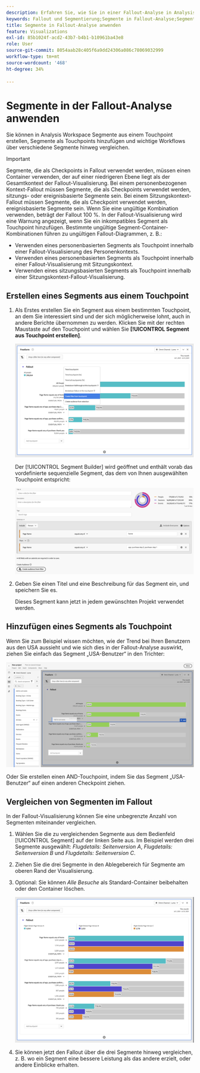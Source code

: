 ```yaml
---
description: Erfahren Sie, wie Sie in einer Fallout-Analyse in Analysis Workspace Segmente aus einem Touchpoint erstellen, Segmente als Touchpoint hinzufügen und wichtige Workflows über verschiedene Segmente hinweg vergleichen können.
keywords: Fallout und Segmentierung;Segmente in Fallout-Analyse;Segmente in Fallout vergleichen
title: Segmente in Fallout-Analyse anwenden
feature: Visualizations
exl-id: 85b1024f-acd2-43b7-b4b1-b10961ba43e8
role: User
source-git-commit: 8054aab28c405f6a9dd24306a086c78069032999
workflow-type: tm+mt
source-wordcount: '468'
ht-degree: 34%

---
```


# Segmente in der Fallout-Analyse anwenden

Sie können in Analysis Workspace Segmente aus einem Touchpoint erstellen, Segmente als Touchpoints hinzufügen und wichtige Workflows über verschiedene Segmente hinweg vergleichen.

>[!IMPORTANT]
>
>Segmente, die als Checkpoints in Fallout verwendet werden, müssen einen Container verwenden, der auf einer niedrigeren Ebene liegt als der Gesamtkontext der Fallout-Visualisierung. Bei einem personenbezogenen Kontext-Fallout müssen Segmente, die als Checkpoints verwendet werden, sitzungs- oder ereignisbasierte Segmente sein. Bei einem Sitzungskontext-Fallout müssen Segmente, die als Checkpoint verwendet werden, ereignisbasierte Segmente sein. Wenn Sie eine ungültige Kombination verwenden, beträgt der Fallout 100 %. In der Fallout-Visualisierung wird eine Warnung angezeigt, wenn Sie ein inkompatibles Segment als Touchpoint hinzufügen. Bestimmte ungültige Segment-Container-Kombinationen führen zu ungültigen Fallout-Diagrammen, z. B.:
>
>* Verwenden eines personenbasierten Segments als Touchpoint innerhalb einer Fallout-Visualisierung des Personenkontexts.
>* Verwenden eines personenbasierten Segments als Touchpoint innerhalb einer Fallout-Visualisierung mit Sitzungskontext.
>* Verwenden eines sitzungsbasierten Segments als Touchpoint innerhalb einer Sitzungskontext-Fallout-Visualisierung.
<!-- Should we add B2B context here?
* [!BADGE B2B Edition]{type=Informative url="https://experienceleague.adobe.com/en/docs/analytics-platform/using/cja-overview/cja-b2b/cja-b2b-edition" newtab=true tooltip="Customer Journey Analytics B2B Edition"} Usimg a B2B container based segment as a touchpoint inside a non-container based context Fallout visualization.
* -->

## Erstellen eines Segments aus einem Touchpoint

1. Als Erstes erstellen Sie ein Segment aus einem bestimmten Touchpoint, an dem Sie interessiert sind und der sich möglicherweise lohnt, auch in andere Berichte übernommen zu werden. Klicken Sie mit der rechten Maustaste auf den Touchpoint und wählen Sie **[!UICONTROL Segment aus Touchpoint erstellen]**.

   ![Das Dropdown-Menü „Touchpoint“ mit hervorgehobener Option „Segment aus Touchpoint erstellen“.](assets/fallout-createfilter.png)

   Der [!UICONTROL Segment Builder] wird geöffnet und enthält vorab das vordefinierte sequenzielle Segment, das dem von Ihnen ausgewählten Touchpoint entspricht:

   ![Segment Builder zeigt das vorausgefüllte und vordefinierte sequenzielle Segment an.](assets/fallout-definefilter.png)

1. Geben Sie einen Titel und eine Beschreibung für das Segment ein, und speichern Sie es.

   Dieses Segment kann jetzt in jedem gewünschten Projekt verwendet werden.

## Hinzufügen eines Segments als Touchpoint

Wenn Sie zum Beispiel wissen möchten, wie der Trend bei Ihren Benutzern aus den USA aussieht und wie sich dies in der Fallout-Analyse auswirkt, ziehen Sie einfach das Segment „USA-Benutzer“ in den Trichter:

![Das Segment „US-Benutzer“ wurde ausgewählt und hervorgehoben, um es in den Fallout zu ziehen.](assets/fallout-addfilter.png)

Oder Sie erstellen einen AND-Touchpoint, indem Sie das Segment „USA-Benutzer“ auf einen anderen Checkpoint ziehen.

## Vergleichen von Segmenten im Fallout

In der Fallout-Visualisierung können Sie eine unbegrenzte Anzahl von Segmenten miteinander vergleichen.

1. Wählen Sie die zu vergleichenden Segmente aus dem Bedienfeld [!UICONTROL Segment] auf der linken Seite aus. Im Beispiel werden drei Segmente ausgewählt: *Flugdetails: Seitenversion A*, *Flugdetails: Seitenversion B* und *Flugdetails: Seitenversion C*.
1. Ziehen Sie die drei Segmente in den Ablegebereich für Segmente am oberen Rand der Visualisierung.


1. Optional: Sie können *Alle Besuche* als Standard-Container beibehalten oder den Container löschen.

   ![Der Fallout, der alle Besuche zusammen mit den beiden Segmenten anzeigt, die im vorherigen Schritt gezogen wurden.](assets/fallout-multiplefilters.png)

1. Sie können jetzt den Fallout über die drei Segmente hinweg vergleichen, z. B. wo ein Segment eine bessere Leistung als das andere erzielt, oder andere Einblicke erhalten.
